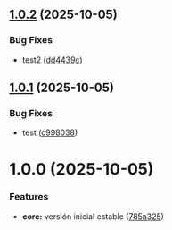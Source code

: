 ## [1.0.2](https://github.com/runstart-io/react-package/compare/v1.0.1...v1.0.2) (2025-10-05)


### Bug Fixes

* test2 ([dd4439c](https://github.com/runstart-io/react-package/commit/dd4439c7b4db4b9c090a549b7bda92c219cc6bf7))

## [1.0.1](https://github.com/runstart-io/react-package/compare/v1.0.0...v1.0.1) (2025-10-05)


### Bug Fixes

* test ([c998038](https://github.com/runstart-io/react-package/commit/c998038985db8099fe95414a3c12428b13ad3e44))

# 1.0.0 (2025-10-05)


### Features

* **core:** versión inicial estable ([785a325](https://github.com/runstart-io/react-package/commit/785a325a4b300530354c80bb7faa2a47497922e4))
